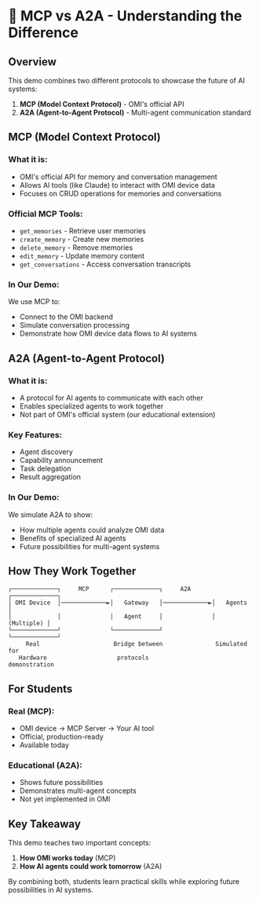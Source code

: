 # 🔄 MCP vs A2A - Understanding the Difference

## Overview

This demo combines two different protocols to showcase the future of AI systems:

1. **MCP (Model Context Protocol)** - OMI's official API
2. **A2A (Agent-to-Agent Protocol)** - Multi-agent communication standard

## MCP (Model Context Protocol)

### What it is:
- OMI's official API for memory and conversation management
- Allows AI tools (like Claude) to interact with OMI device data
- Focuses on CRUD operations for memories and conversations

### Official MCP Tools:
- `get_memories` - Retrieve user memories
- `create_memory` - Create new memories
- `delete_memory` - Remove memories
- `edit_memory` - Update memory content
- `get_conversations` - Access conversation transcripts

### In Our Demo:
We use MCP to:
- Connect to the OMI backend
- Simulate conversation processing
- Demonstrate how OMI device data flows to AI systems

## A2A (Agent-to-Agent Protocol)

### What it is:
- A protocol for AI agents to communicate with each other
- Enables specialized agents to work together
- Not part of OMI's official system (our educational extension)

### Key Features:
- Agent discovery
- Capability announcement
- Task delegation
- Result aggregation

### In Our Demo:
We simulate A2A to show:
- How multiple agents could analyze OMI data
- Benefits of specialized AI agents
- Future possibilities for multi-agent systems

## How They Work Together

```
┌─────────────┐     MCP      ┌─────────────┐     A2A      ┌─────────────┐
│ OMI Device  │─────────────►│   Gateway   │─────────────►│   Agents    │
│             │              │   Agent     │              │  (Multiple) │
└─────────────┘              └─────────────┘              └─────────────┘
     Real                     Bridge between               Simulated for
   Hardware                    protocols                  demonstration
```

## For Students

### Real (MCP):
- OMI device → MCP Server → Your AI tool
- Official, production-ready
- Available today

### Educational (A2A):
- Shows future possibilities
- Demonstrates multi-agent concepts
- Not yet implemented in OMI

## Key Takeaway

This demo teaches two important concepts:
1. **How OMI works today** (MCP)
2. **How AI agents could work tomorrow** (A2A)

By combining both, students learn practical skills while exploring future possibilities in AI systems.